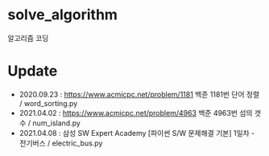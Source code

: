 # solve_algorithm

알고리즘 코딩

# Update

- 2020.09.23 : https://www.acmicpc.net/problem/1181 백준 1181번 단어 정렬 / word_sorting.py
- 2021.04.02 : https://www.acmicpc.net/problem/4963 백준 4963번 섬의 갯수 / num_island.py
- 2021.04.08 : 삼성 SW Expert Academy [파이썬 S/W 문제해결 기본] 1일차 - 전기버스 / electric_bus.py
